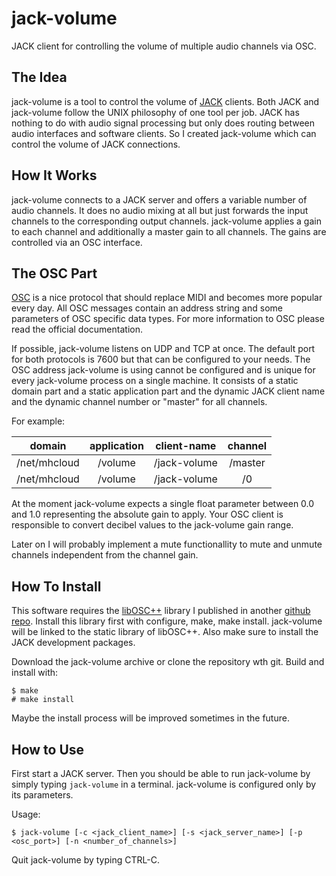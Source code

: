 jack-volume
===========

JACK client for controlling the volume of multiple audio channels via OSC.

The Idea
--------

jack-volume is a tool to control the volume of [JACK](http://jackaudio.org/ "JACK Website") clients. Both JACK and jack-volume follow the UNIX philosophy of one tool per job. JACK has nothing to do with audio signal processing but only does routing between audio interfaces and software clients. So I created jack-volume which can control the volume of JACK connections.

How It Works
------------

jack-volume connects to a JACK server and offers a variable number of audio channels. It does no audio mixing at all but just forwards the input channels to the corresponding output channels. jack-volume applies a gain to each channel and additionally a master gain to all channels. The gains are controlled via an OSC interface.

The OSC Part
------------

[OSC](http://en.wikipedia.org/wiki/Open_Sound_Control "Wikipedia - OSC") is a nice protocol that should replace MIDI and becomes more popular every day. All OSC messages contain an address string and some parameters of OSC specific data types. For more information to OSC please read the official documentation.

If possible, jack-volume listens on UDP and TCP at once. The default port for both protocols is 7600 but that can be configured to your needs.
The OSC address jack-volume is using cannot be configured and is unique for every jack-volume process on a single machine. It consists of a static domain part and a static application part and the dynamic JACK client name and the dynamic channel number or "master" for all channels.

For example:

|    domain    | application |  client-name | channel |
|:------------:|:-----------:|:------------:|:-------:|
| /net/mhcloud |   /volume   | /jack-volume | /master |
| /net/mhcloud |   /volume   | /jack-volume | /0      |

At the moment jack-volume expects a single float parameter between 0.0 and 1.0 representing the absolute gain to apply. Your OSC client is responsible to convert decibel values to the jack-volume gain range.

Later on I will probably implement a mute functionallity to mute and unmute channels independent from the channel gain.

How To Install
--------------

This software requires the [libOSC++](https://github.com/voidseg/libOSCpp) library I published in another [github repo](https://github.com/voidseg/libOSCpp). Install this library first with configure, make, make install. jack-volume will be linked to the static library of libOSC++. Also make sure to install the JACK development packages.

Download the jack-volume archive or clone the repository wth git. Build and install with:

```
$ make
# make install
```

Maybe the install process will be improved sometimes in the future.

How to Use
----------
First start a JACK server. Then you should be able to run jack-volume by simply typing `jack-volume` in a terminal. jack-volume is configured only by its parameters.

Usage:

`$ jack-volume [-c <jack_client_name>] [-s <jack_server_name>] [-p <osc_port>] [-n <number_of_channels>]`

Quit jack-volume by typing CTRL-C.
